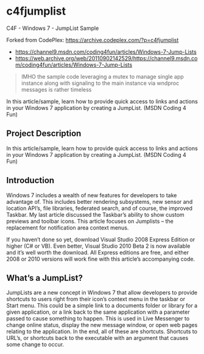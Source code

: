 # c4fjumplist
C4F - Windows 7 - JumpList Sample

Forked from CodePlex: https://archive.codeplex.com/?p=c4fjumplist
- https://channel9.msdn.com/coding4fun/articles/Windows-7-Jump-Lists
- https://web.archive.org/web/20110902142529/https://channel9.msdn.com/coding4fun/articles/Windows-7-Jump-Lists
> IMHO the sample code leveraging a mutex to manage single app instance along with signaling to the main instance via wndproc messages is rather timeless

In this article/sample, learn how to provide quick access to links and actions in your Windows 7 application by creating a JumpList. (MSDN Coding 4 Fun)

## Project Description
In this article/sample, learn how to provide quick access to links and actions in your Windows 7 application by creating a JumpList. (MSDN Coding 4 Fun)

## Introduction
Windows 7 includes a wealth of new features for developers to take advantage of. This includes better rendering subsystems, new sensor and location API’s, file libraries, federated search, and of course, the improved Taskbar. My last article discussed the Taskbar’s ability to show custom previews and toolbar icons. This article focuses on Jumplists – the replacement for notification area context menus.

If you haven’t done so yet, download Visual Studio 2008 Express Edition or higher (C# or VB). Even better, Visual Studio 2010 Beta 2 is now available and it’s well worth the download. All Express editions are free, and either 2008 or 2010 versions will work fine with this article’s accompanying code.

## What’s a JumpList?
JumpLists are a new concept in Windows 7 that allow developers to provide shortcuts to users right from their icon’s context menu in the taskbar or Start menu. This could be a simple link to a documents folder or library for a given application, or a link back to the same application with a parameter passed to cause something to happen. This is used in Live Messenger to change online status, display the new message window, or open web pages relating to the application. In the end, all of these are shortcuts. Shortcuts to URL’s, or shortcuts back to the executable with an argument that causes some change to occur.
